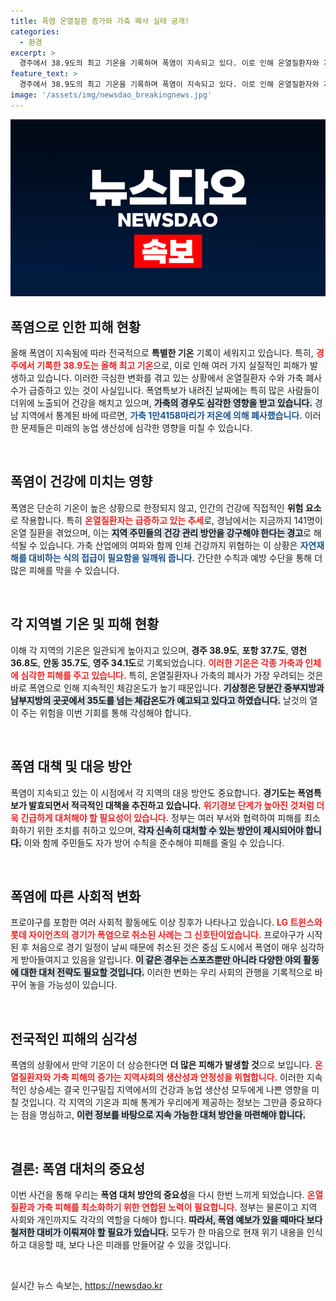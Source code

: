 ```yaml
---
title: 폭염 온열질환 증가와 가축 폐사 실태 공개!
categories:
  - 환경
excerpt: >
  경주에서 38.9도의 최고 기온을 기록하며 폭염이 지속되고 있다. 이로 인해 온열질환자와 가축 폐사가 급증, 경남에서만 1만4158마리가 사망했다. 극한의 더위 속에서 무더위 피하려는 사람들, 주목할 만한 피해 상황이 이어지고 있다.
feature_text: >
  경주에서 38.9도의 최고 기온을 기록하며 폭염이 지속되고 있다. 이로 인해 온열질환자와 가축 폐사가 급증, 경남에서만 1만4158마리가 사망했다. 극한의 더위 속에서 무더위 피하려는 사람들, 주목할 만한 피해 상황이 이어지고 있다.
image: '/assets/img/newsdao_breakingnews.jpg'
---
```


<p><img src="/assets/img/newsdao_breakingnews.jpg" alt="flaretime 속보" /></p>

<h2 data-ke-size="size26">폭염으로 인한 피해 현황</h2>

<p data-ke-size="size16">올해 폭염이 지속됨에 따라 전국적으로 <b>특별한 기온</b> 기록이 세워지고 있습니다. 특히, <b><span style="color: #ee2323;">경주에서 기록한 38.9도는 올해 최고 기온</span></b>으로, 이로 인해 여러 가지 실질적인 피해가 발생하고 있습니다. 이러한 극심한 변화를 겪고 있는 상황에서 온열질환자 수와 가축 폐사 수가 급증하고 있는 것이 사실입니다. 폭염특보가 내려진 날짜에는 특히 많은 사람들이 더위에 노출되어 건강을 해치고 있으며, <b><span style="background-color: #21538527;">가축의 경우도 심각한 영향을 받고 있습니다.</span></b> 경남 지역에서 통계된 바에 따르면, <b><span style="color: #1a5490;">가축 1만4158마리가 저온에 의해 폐사했습니다.</span></b> 이러한 문제들은 미래의 농업 생산성에 심각한 영향을 미칠 수 있습니다.</p>

<p data-ke-size="size16">&nbsp;</p>

<h2 data-ke-size="size26">폭염이 건강에 미치는 영향</h2>

<p data-ke-size="size16">폭염은 단순히 기온이 높은 상황으로 한정되지 않고, 인간의 건강에 직접적인 <b>위험 요소</b>로 작용합니다. 특히 <b><span style="color: #ee2323;">온열질환자는 급증하고 있는 추세</span></b>로, 경남에서는 지금까지 141명이 온열 질환을 겪었으며, 이는 <b><span style="background-color: #21538527;">지역 주민들의 건강 관리 방안을 강구해야 한다는 경고</span></b>로 해석될 수 있습니다. 가축 산업에의 여파와 함께 인체 건강까지 위협하는 이 상황은 <b><span style="color: #1a5490;">자연재해를 대비하는 식의 접급이 필요함을 일깨워 줍니다.</span></b> 간단한 수칙과 예방 수단을 통해 더 많은 피해를 막을 수 있습니다.</p>

<p data-ke-size="size16">&nbsp;</p>

<h2 data-ke-size="size26">각 지역별 기온 및 피해 현황</h2>

<p data-ke-size="size16">이해 각 지역의 기온은 일관되게 높아지고 있으며, <b>경주 38.9도</b>, <b>포항 37.7도</b>, <b>영천 36.8도</b>, <b>안동 35.7도</b>, <b>영주 34.1도</b>로 기록되었습니다. <b><span style="color: #ee2323;">이러한 기온은 각종 가축과 인체에 심각한 피해를 주고 있습니다.</span></b> 특히, 온열질환자나 가축의 폐사가 가장 우려되는 것은 바로 폭염으로 인해 지속적인 체감온도가 높기 때문입니다. <b><span style="background-color: #21538527;">기상청은 당분간 중부지방과 남부지방의 곳곳에서 35도를 넘는 체감온도가 예고되고 있다고 하였습니다.</span></b> 날것의 열이 주는 위험을 이번 기회를 통해 각성해야 합니다.</p>

<p data-ke-size="size16">&nbsp;</p>

<h2 data-ke-size="size26">폭염 대책 및 대응 방안</h2>

<p data-ke-size="size16">폭염이 지속되고 있는 이 시점에서 각 지역의 대응 방안도 중요합니다. <b>경기도는 폭염특보가 발효되면서 적극적인 대책을 추진하고 있습니다.</b> <b><span style="color: #ee2323;">위기경보 단계가 높아진 것처럼 더욱 긴급하게 대처해야 할 필요성이 있습니다.</span></b> 정부는 여러 부서와 협력하여 피해를 최소화하기 위한 조치를 취하고 있으며, <b><span style="background-color: #21538527;">각자 신속히 대처할 수 있는 방안이 제시되어야 합니다.</span></b> 이와 함께 주민들도 자가 방어 수칙을 준수해야 피해를 줄일 수 있습니다.</p>

<p data-ke-size="size16">&nbsp;</p>

<h2 data-ke-size="size26">폭염에 따른 사회적 변화</h2>

<p data-ke-size="size16">프로야구를 포함한 여러 사회적 활동에도 이상 징후가 나타나고 있습니다. <b><span style="color: #ee2323;">LG 트윈스와 롯데 자이언츠의 경기가 폭염으로 취소된 사례는 그 신호탄이었습니다.</span></b> 프로야구가 시작된 후 처음으로 경기 일정이 날씨 때문에 취소된 것은 중심 도시에서 폭염이 매우 심각하게 받아들여지고 있음을 알립니다. <b><span style="background-color: #21538527;">이 같은 경우는 스포츠뿐만 아니라 다양한 야외 활동에 대한 대처 전략도 필요할 것입니다.</span></b> 이러한 변화는 우리 사회의 관행을 기록적으로 바꾸어 놓을 가능성이 있습니다.</p>

<p data-ke-size="size16">&nbsp;</p>

<h2 data-ke-size="size26">전국적인 피해의 심각성</h2>

<p data-ke-size="size16">폭염의 상황에서 만약 기온이 더 상승한다면 <b>더 많은 피해가 발생할 것</b>으로 보입니다. <b><span style="color: #ee2323;">온열질환자와 가축 피해의 증가는 지역사회의 생산성과 안정성을 위협합니다.</span></b> 이러한 지속적인 상승세는 결국 인구밀집 지역에서의 건강과 농업 생산성 모두에게 나쁜 영향을 미칠 것입니다. 각 지역의 기온과 피해 통계가 우리에게 제공하는 정보는 그만큼 중요하다는 점을 명심하고, <b><span style="background-color: #21538527;">이런 정보를 바탕으로 지속 가능한 대처 방안을 마련해야 합니다.</span></b></p>

<p data-ke-size="size16">&nbsp;</p>

<h2 data-ke-size="size26">결론: 폭염 대처의 중요성</h2>

<p data-ke-size="size16">이번 사건을 통해 우리는 <b>폭염 대처 방안의 중요성</b>을 다시 한번 느끼게 되었습니다. <b><span style="color: #ee2323;">온열질환과 가축 피해를 최소화하기 위한 연합된 노력이 필요합니다.</span></b> 정부는 물론이고 지역 사회와 개인까지도 각각의 역할을 다해야 합니다. <b><span style="background-color: #21538527;">따라서, 폭염 예보가 있을 때마다 보다 철저한 대비가 이뤄져야 할 필요가 있습니다.</span></b> 모두가 한 마음으로 현재 위기 내용을 인식하고 대응할 때, 보다 나은 미래를 만들어갈 수 있을 것입니다.</p>

<p data-ke-size="size16">&nbsp;</p>
실시간 뉴스 속보는, <a href="https://newsdao.kr" rel="dofollow">https://newsdao.kr</a>


